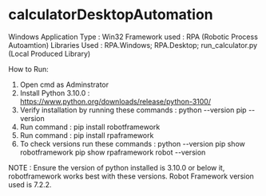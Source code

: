 # calculatorDesktopAutomation
Windows Application Type : Win32
Framework used : RPA (Robotic Process Autoamtion)
Libraries Used : RPA.Windows; RPA.Desktop; run_calculator.py (Local Produced Library)

How to Run:
1. Open cmd as Adminstrator
2. Install Python 3.10.0 : https://www.python.org/downloads/release/python-3100/
3. Verify installation by running these commands : python --version
                            pip --version
4. Run command : pip install robotframework
5. Run command : pip install rpaframework
6. To check versions run these commands : 
python --version
pip show robotframework
pip show rpaframework
robot --version

NOTE : Ensure the version of python installed is 3.10.0 or below it, robotframework works best with these versions. Robot Framework version used is 7.2.2.
